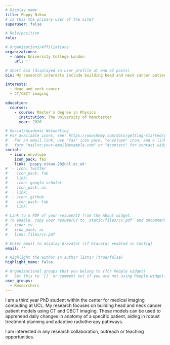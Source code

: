 ```yaml
---
# Display name
title: Poppy Nikou 
# Is this the primary user of the site?
superuser: false

# Role/position
role: 

# Organizations/Affiliations
organizations:
  - name: University College London
    url: ''

# Short bio (displayed in user profile at end of posts)
bio: My research interests include building head and neck cancer patient models using CT and CBCT imaging.

interests:
  - Head and neck cancer
  - CT/CBCT imaging

education:
  courses:
    - course: Master's degree in Physics
      institution: The University of Manchester
      year: 2020

# Social/Academic Networking
# For available icons, see: https://wowchemy.com/docs/getting-started/page-builder/#icons
#   For an email link, use "fas" icon pack, "envelope" icon, and a link in the
#   form "mailto:your-email@example.com" or "#contact" for contact widget.
social:
  - icon: envelope
    icon_pack: fas
    link: 'poppy.nikou.20@ucl.ac.uk'
#  - icon: twitter
#    icon_pack: fab
#    link: 
#  - icon: google-scholar
#    icon_pack: ai
#    link: 
#  - icon: github
#    icon_pack: fab
#    link: 

# Link to a PDF of your resume/CV from the About widget.
# To enable, copy your resume/CV to `static/files/cv.pdf` and uncomment the lines below.
# - icon: cv
#   icon_pack: ai
#   link: files/cv.pdf

# Enter email to display Gravatar (if Gravatar enabled in Config)
email: ''

# Highlight the author in author lists? (true/false)
highlight_name: false

# Organizational groups that you belong to (for People widget)
#   Set this to `[]` or comment out if you are not using People widget.
user_groups:
  - Researchers
---
```


I am a third year PhD student within the center for medical imaging computing at UCL. My research focuses on building head and neck cancer patient models using CT and CBCT imaging. These models can be used to apprehend daily changes in anatomy of a specific patient, aiding in robust treatment planning and adaptive radiotherapy pathways.

I am interested in any research collaboration, outreach or teaching opportunities.
